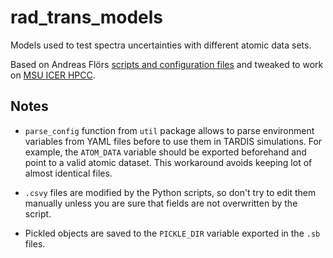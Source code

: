 # rad_trans_models

Models used to test spectra uncertainties with different atomic data sets.

Based on Andreas Flörs [scripts and configuration files](https://github.com/tardis-sn/tardis-setups/tree/master/rad_trans_models) and tweaked to work on [MSU ICER HPCC](https://wiki.hpcc.msu.edu/).


## Notes

- `parse_config` function from `util` package allows to parse environment variables from YAML files before to use them in TARDIS simulations. For example, the `ATOM_DATA` variable should be exported beforehand and point to a valid atomic dataset. This workaround avoids keeping lot of almost identical files.

- `.csvy` files are modified by the Python scripts, so don't try to edit them manually unless you are sure that fields are not overwritten by the script.

- Pickled objects are saved to the `PICKLE_DIR` variable exported in the `.sb` files.